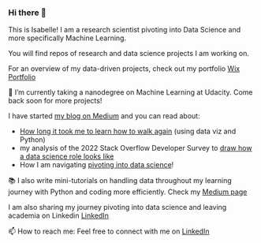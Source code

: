 ### Hi there 👋

This is Isabelle! I am a research scientist pivoting into Data Science and more specifically Machine Learning.

You will find repos of research and data science projects I am working on. 

For an overview of my data-driven projects, check out my portfolio [Wix Portfolio](https://isabellevea.wixsite.com/datascience)

🌱 I’m currently taking a nanodegree on Machine Learning at Udacity. Come back soon for more projects!

I have started [my blog on Medium](https://medium.com/@isabelle.vea) and you can read about:
- [How long it took me to learn how to walk again](https://medium.com/@isabelle.vea/looking-at-recovery-from-my-lisfranc-foot-fracture-using-data-viz-and-moving-averages-37a71a192bd1) (using data viz and Python)
- my analysis of the 2022 Stack Overflow Developer Survey to [draw how a data science role looks like](https://medium.com/@isabelle.vea/draw-me-a-data-scientist-ff970301df04)
- How I am navigating [pivoting into data science](https://medium.com/@isabelle.vea/transitioning-to-industry-pivoting-into-data-science-or-simply-finding-my-next-career-stage-9cb4d0bd6ec5)!

:books: I also write mini-tutorials on handling data throughout my learning journey with Python and coding more efficiently. Check my [Medium page](https://medium.com/@isabelle.vea)

I am also sharing my journey pivoting into data science and leaving academia on Linkedin [LinkedIn](https://www.linkedin.com/in/isabellevea/)

📫 How to reach me: Feel free to connect with me on [LinkedIn](https://www.linkedin.com/in/isabellevea/)

<!--
**thecochenille/thecochenille** is a ✨ _special_ ✨ repository because its `README.md` (this file) appears on your GitHub profile.

Here are some ideas to get you started:

- 🔭 I’m currently working on ...

- 👯 I’m looking to collaborate on ...
- 🤔 I’m looking for help with ...
- 💬 Ask me about ...

- 😄 Pronouns: ...
- ⚡ Fun fact: ...
-->
